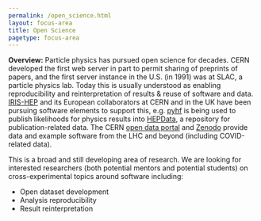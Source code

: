 ```yaml
---
permalink: /open_science.html
layout: focus-area
title: Open Science
pagetype: focus-area
---
```


**Overview:** Particle physics has pursued open science for decades.
CERN developed the first web server in part to permit sharing of
preprints of papers, and the first server instance in the U.S. (in
1991) was at SLAC, a particle physics lab. Today this is usually
understood as enabling reproducibility and reinterpretation of
results & reuse of software and data. [IRIS-HEP](https://iris-hep.org) and
its European
collaborators at CERN and in the UK have been pursuing software
elements to support this, e.g. [pyhf](https://iris-hep.org/projects/pyhf.html)
is being used to publish likelihoods for physics results into
[HEPData](https://www.hepdata.net), a repository for publication-related
data.  The CERN [open data portal](https://opendata.cern.ch) and
[Zenodo](https://zenodo.org)
provide data and example software from the LHC and beyond (including
COVID-related data).

This is a broad and still developing area of research. We are looking for interested researchers
(both potential mentors and potential students) on cross-experimental
topics around software including:
  - Open dataset development
  - Analysis reproducibility
  - Result reinterpretation

